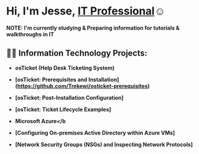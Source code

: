 <H1>Hi, I'm Jesse, <a href="https://linkedin.com/in/jesse-gilbert-0b9399265/">IT Professional</a>☺</h1>
<b>NOTE: I'm currently studying & Preparing information for tutorials & walkthroughs in IT<b/>

<h2>👨‍💻 Information Technology Projects:</h2>

- <b>osTicket (Help Desk Ticketing System)</b>
- [osTicket: Prerequisites and Installation] (https://github.com/Trekewi/osticket-prerequisites)
- [osTicket: Post-Installation Configuration] 
- [osTicket: Ticket Lifecycle Examples]

- <b>Microsoft Azure</b
- [Configuring On-premises Active Directory within Azure VMs]
- [Network Security Groups (NSGs) and Inspecting Network Protocols]

[linkedin]: https://www.linkedin.com/in/jesse-gilbert-0b9399265/
